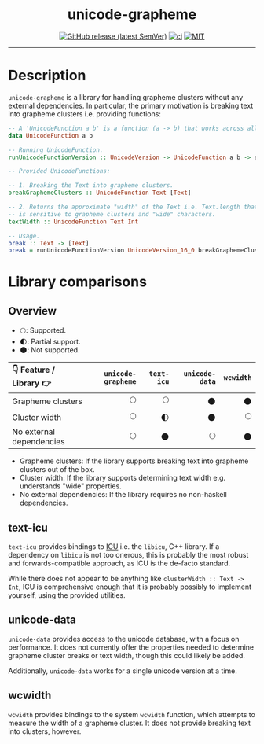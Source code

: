 <div align="center">

# unicode-grapheme

[![GitHub release (latest SemVer)](https://img.shields.io/github/v/release/tbidne/unicode-grapheme?include_prereleases&sort=semver)](https://github.com/tbidne/unicode-grapheme/releases/)
[![ci](http://img.shields.io/github/actions/workflow/status/tbidne/unicode-grapheme/ci.yaml?branch=main)](https://github.com/tbidne/unicode-grapheme/actions/workflows/ci.yaml)
[![MIT](https://img.shields.io/github/license/tbidne/unicode-grapheme?color=blue)](https://opensource.org/licenses/MIT)

</div>

---

# Description

`unicode-grapheme` is a library for handling grapheme clusters without any external dependencies. In particular, the primary motivation is breaking text into grapheme clusters i.e. providing functions:

```haskell
-- A 'UnicodeFunction a b' is a function (a -> b) that works across all supported unicode versions.
data UnicodeFunction a b

-- Running UnicodeFunction.
runUnicodeFunctionVersion :: UnicodeVersion -> UnicodeFunction a b -> a -> b

-- Provided UnicodeFunctions:

-- 1. Breaking the Text into grapheme clusters.
breakGraphemeClusters :: UnicodeFunction Text [Text]

-- 2. Returns the approximate "width" of the Text i.e. Text.length that
-- is sensitive to grapheme clusters and "wide" characters.
textWidth :: UnicodeFunction Text Int
```

```haskell
-- Usage.
break :: Text -> [Text]
break = runUnicodeFunctionVersion UnicodeVersion_16_0 breakGraphemeClusters
```

# Library comparisons

## Overview

- 🌕: Supported.
- 🌓: Partial support.
- 🌑: Not supported.

| 👇 Feature / Library 👉   | `unicode-grapheme` | `text-icu` | `unicode-data` | `wcwidth` |
|:--------------------------|-------------------:|-----------:|---------------:|----------:|
| Grapheme clusters         |                 🌕 |         🌕 |             🌑 |        🌑 |
| Cluster width             |                 🌕 |         🌓 |             🌑 |        🌕 |
| No external dependencies  |                 🌕 |         🌑 |             🌕 |        🌑 |

- Grapheme clusters: If the library supports breaking text into grapheme clusters out of the box.
- Cluster width: If the library supports determining text width e.g. understands "wide" properties.
- No external dependencies: If the library requires no non-haskell dependencies.

## text-icu

`text-icu` provides bindings to [ICU](https://github.com/unicode-org/icu) i.e. the `libicu`, C++ library. If a dependency on `libicu` is not too onerous, this is probably the most robust and forwards-compatible approach, as ICU is the de-facto standard.

While there does not appear to be anything like `clusterWidth :: Text -> Int`, ICU is comprehensive enough that it is probably possibly to implement yourself, using the provided utilities.

## unicode-data

`unicode-data` provides access to the unicode database, with a focus on performance. It does not currently offer the properties needed to determine grapheme cluster breaks or text width, though this could likely be added.

Additionally, `unicode-data` works for a single unicode version at a time.

## wcwidth

`wcwidth` provides bindings to the system `wcwidth` function, which attempts to measure the width of a grapheme cluster. It does not provide breaking text into clusters, however.
